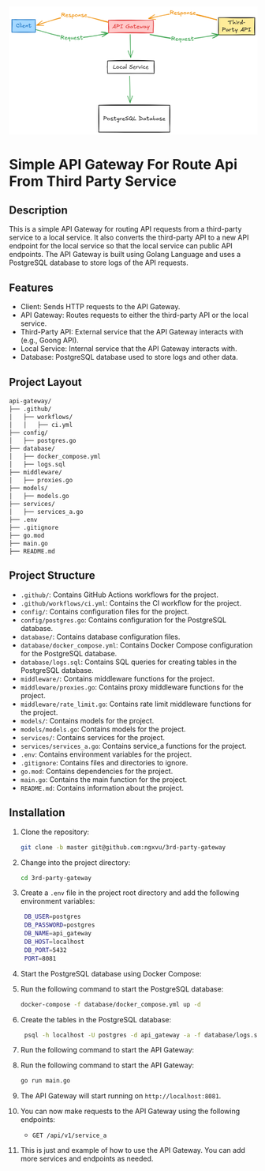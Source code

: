 ![img_1.png](img.png)


Simple API Gateway For Route Api From Third Party Service
==================================
## Description
This is a simple API Gateway for routing API requests from a third-party service to a local service.
It also converts the third-party API to a new API endpoint for the local service so that the local service can public API endpoints.
The API Gateway is built using Golang Language and uses a PostgreSQL database to store logs of the API requests.

## Features
- Client: Sends HTTP requests to the API Gateway.
- API Gateway: Routes requests to either the third-party API or the local service.
- Third-Party API: External service that the API Gateway interacts with (e.g., Goong API).
- Local Service: Internal service that the API Gateway interacts with.
- Database: PostgreSQL database used to store logs and other data.

## Project Layout
```
api-gateway/
├── .github/
│   ├── workflows/
│   │   ├── ci.yml
├── config/
│   ├── postgres.go
├── database/
│   ├── docker_compose.yml
│   ├── logs.sql
├── middleware/
│   ├── proxies.go
├── models/
│   ├── models.go
├── services/
│   ├── services_a.go
├── .env
├── .gitignore
├── go.mod
├── main.go
├── README.md
```

## Project Structure
- `.github/`: Contains GitHub Actions workflows for the project.
- `.github/workflows/ci.yml`: Contains the CI workflow for the project.
- `config/`: Contains configuration files for the project.
- `config/postgres.go`: Contains configuration for the PostgreSQL database.
- `database/`: Contains database configuration files.
- `database/docker_compose.yml`: Contains Docker Compose configuration for the PostgreSQL database.
- `database/logs.sql`: Contains SQL queries for creating tables in the PostgreSQL database.
- `middleware/`: Contains middleware functions for the project.
- `middleware/proxies.go`: Contains proxy middleware functions for the project.
- `middleware/rate_limit.go`: Contains rate limit middleware functions for the project.
- `models/`: Contains models for the project.
- `models/models.go`: Contains models for the project.
- `services/`: Contains services for the project.
- `services/services_a.go`: Contains service_a functions for the project.
- `.env`: Contains environment variables for the project.
- `.gitignore`: Contains files and directories to ignore.
- `go.mod`: Contains dependencies for the project.
- `main.go`: Contains the main function for the project.
- `README.md`: Contains information about the project.

## Installation
1. Clone the repository:
   ```bash
   git clone -b master git@github.com:ngxvu/3rd-party-gateway
    ```
2. Change into the project directory:
   ```bash
   cd 3rd-party-gateway
   ```

3. Create a `.env` file in the project root directory and add the following environment variables:
   ```bash
    DB_USER=postgres
    DB_PASSWORD=postgres
    DB_NAME=api_gateway
    DB_HOST=localhost
    DB_PORT=5432
    PORT=8081
    ```
4. Start the PostgreSQL database using Docker Compose:
5. Run the following command to start the PostgreSQL database:
   ```bash
   docker-compose -f database/docker_compose.yml up -d
   ```
6. Create the tables in the PostgreSQL database:
   ```bash
    psql -h localhost -U postgres -d api_gateway -a -f database/logs.sql
    ```
7. Run the following command to start the API Gateway:
8. Run the following command to start the API Gateway:
   ```bash
   go run main.go
   ```
9. The API Gateway will start running on `http://localhost:8081`.
10. You can now make requests to the API Gateway using the following endpoints:
    - `GET /api/v1/service_a`
11. This is just and example of how to use the API Gateway. You can add more services and endpoints as needed.
